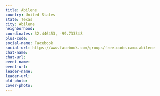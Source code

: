 ```yaml
---
title: Abilene
country: United States
state: Texas
city: Abilene
neighborhood: 
coordinates: 32.446453, -99.733348
plus-code:
social-name: Facebook
social-url: https://www.facebook.com/groups/free.code.camp.abilene
chat-name:
chat-url:
event-name:
event-url:
leader-name:
leader-url:
old-photo: 
cover-photo:
---
```

